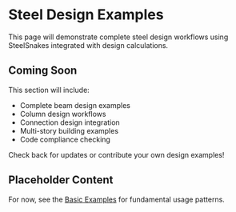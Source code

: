# Steel Design Examples

This page will demonstrate complete steel design workflows using SteelSnakes integrated with design calculations.

## Coming Soon

This section will include:

- Complete beam design examples
- Column design workflows
- Connection design integration
- Multi-story building examples
- Code compliance checking

Check back for updates or contribute your own design examples!

## Placeholder Content

For now, see the [Basic Examples](basic.md) for fundamental usage patterns.
